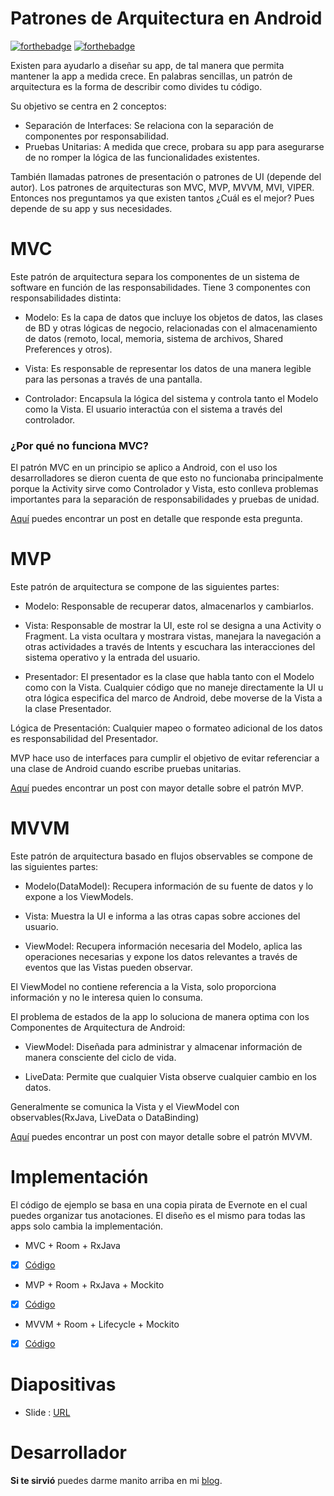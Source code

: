 # Patrones de Arquitectura en Android
[![forthebadge](https://forthebadge.com/images/badges/built-by-developers.svg)](https://forthebadge.com) [![forthebadge](https://forthebadge.com/images/badges/for-sharks.svg)](https://forthebadge.com)

Existen para ayudarlo a diseñar su app, de tal manera que permita mantener la app a medida crece. En palabras sencillas, un patrón de arquitectura es la forma de describir como divides tu código.

Su objetivo se centra en 2 conceptos:
- Separación de Interfaces: Se relaciona con la separación de componentes por responsabilidad.
- Pruebas Unitarias: A medida que crece, probara su app para asegurarse de no romper la lógica de las funcionalidades existentes.

También llamadas patrones de presentación o patrones de UI (depende del autor). Los patrones de arquitecturas son MVC, MVP, MVVM, MVI, VIPER. Entonces nos preguntamos ya que existen tantos ¿Cuál es el mejor? Pues depende de su app y sus necesidades.

# MVC
Este patrón de arquitectura separa los componentes de un sistema de software en función de las responsabilidades. Tiene 3 componentes con responsabilidades distinta:

- Modelo: Es la capa de datos que incluye los objetos de datos, las clases de BD y otras lógicas de negocio, relacionadas con el almacenamiento de datos (remoto, local, memoria, sistema de archivos, Shared Preferences y otros).

- Vista: Es responsable de representar los datos de una manera legible para las personas a través de una pantalla.

- Controlador: Encapsula la lógica del sistema y controla tanto el Modelo como la Vista. El usuario interactúa con el sistema a través del controlador.

### ¿Por qué no funciona MVC?
El patrón MVC en un principio se aplico a Android, con el uso los desarrolladores  se dieron cuenta de que esto no funcionaba principalmente porque la Activity sirve como Controlador y Vista, esto conlleva problemas importantes para la separación de responsabilidades y pruebas de unidad. 

[Aquí](https://medium.com/@fahedhermoza/por-qu%C3%A9-no-funciona-mvc-en-android-d0b747a823c0) puedes encontrar un post en detalle que responde esta pregunta.

# MVP
Este patrón de arquitectura se compone de las siguientes partes:

- Modelo: Responsable de recuperar datos, almacenarlos y cambiarlos.

- Vista: Responsable de mostrar la UI, este rol se designa a una Activity o Fragment. La vista ocultara y mostrara  vistas, manejara la navegación a otras actividades a través de Intents y escuchara las interacciones del sistema operativo y la entrada del usuario.

- Presentador: El presentador es la clase que habla tanto con el Modelo como con la Vista. Cualquier código que no maneje directamente la UI u otra lógica especifica del marco de Android, debe moverse de la Vista a la clase Presentador. 

Lógica de Presentación: Cualquier mapeo o formateo adicional de los datos es responsabilidad del Presentador.

MVP hace uso de interfaces para cumplir el objetivo de evitar referenciar a una clase de Android cuando escribe pruebas unitarias.

[Aquí](https://medium.com/@fahedhermoza/android-y-el-patr%C3%B3n-mvp-4b9ddf377185) puedes encontrar un post con mayor detalle sobre el patrón MVP.
# MVVM
Este patrón de arquitectura basado en flujos observables se compone de las siguientes partes:

- Modelo(DataModel): Recupera información de su fuente de datos y lo expone a los ViewModels.

- Vista: Muestra la UI e informa a las otras capas sobre acciones del usuario.

- ViewModel: Recupera información necesaria del Modelo, aplica las operaciones necesarias y expone los datos relevantes a través de eventos que las Vistas pueden observar.

El ViewModel no contiene referencia a la Vista, solo proporciona información y no le interesa quien lo consuma.

El problema de estados de la app lo soluciona de manera optima con los Componentes de Arquitectura de Android:

- ViewModel: Diseñada para administrar y almacenar información de manera consciente del ciclo de vida.

- LiveData: Permite que cualquier Vista observe cualquier cambio en los datos.

Generalmente se comunica la Vista y el ViewModel con observables(RxJava, LiveData o DataBinding)

[Aquí]() puedes encontrar un post con mayor detalle sobre el patrón MVVM.
# Implementación
El código de ejemplo se basa en una copia pirata de Evernote en el cual puedes organizar tus anotaciones. El diseño es el mismo para todas las apps solo cambia la implementación.
- MVC + Room + RxJava
- [x] [Código](https://github.com/FahedHermoza/PatronesDeArquitectura-Android/tree/master/MVC/ExampleNote01)
- MVP + Room + RxJava + Mockito 
- [x] [Código](https://github.com/FahedHermoza/PatronesDeArquitectura-Android/tree/master/MVP/ExampleNote01)
- MVVM + Room + Lifecycle + Mockito  
- [x] [Código](https://github.com/FahedHermoza/PatronesDeArquitectura-Android/tree/master/MVP/ExampleNote01)
# Diapositivas
- Slide : [URL](https://docs.google.com/presentation/d/12WxYEk32VPTVF8hCRSp0HJJJQKxwIX1Dwkk7ChVrqOc/edit?usp=sharing)

# Desarrollador
**Si te sirvió** puedes darme manito arriba en mi [blog](https://www.facebook.com/fahedhermoza/).